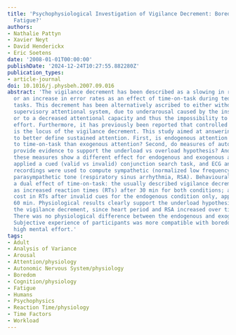 ```yaml
---
title: 'Psychophysiological Investigation of Vigilance Decrement: Boredom or Cognitive
  Fatigue?'
authors:
- Nathalie Pattyn
- Xavier Neyt
- David Henderickx
- Eric Soetens
date: '2008-01-01T00:00:00'
publishDate: '2024-12-24T10:27:55.882280Z'
publication_types:
- article-journal
doi: 10.1016/j.physbeh.2007.09.016
abstract: 'The vigilance decrement has been described as a slowing in reaction times
  or an increase in error rates as an effect of time-on-task during tedious monitoring
  tasks. This decrement has been alternatively ascribed to either withdrawal of the
  supervisory attentional system, due to underarousal caused by the insufficient workload,
  or to a decreased attentional capacity and thus the impossibility to sustain mental
  effort. Furthermore, it has previously been reported that controlled processing
  is the locus of the vigilance decrement. This study aimed at answering three questions,
  to better define sustained attention. First, is endogenous attention more vulnerable
  to time-on-task than exogenous attention? Second, do measures of autonomic arousal
  provide evidence to support the underload vs overload hypothesis? And third, do
  these measures show a different effect for endogenous and exogenous attention? We
  applied a cued (valid vs invalid) conjunction search task, and ECG and respiration
  recordings were used to compute sympathetic (normalized low frequency power) and
  parasympathetic tone (respiratory sinus arrhythmia, RSA). Behavioural results showed
  a dual effect of time-on-task: the usually described vigilance decrement, expressed
  as increased reaction times (RTs) after 30 min for both conditions; and a higher
  cost in RTs after invalid cues for the endogenous condition only, appearing after
  60 min. Physiological results clearly support the underload hypothesis to subtend
  the vigilance decrement, since heart period and RSA increased over time-on-task.
  There was no physiological difference between the endogenous and exogenous conditions.
  Subjective experience of participants was more compatible with boredom than with
  high mental effort.'
tags:
- Adult
- Analysis of Variance
- Arousal
- Attention/physiology
- Autonomic Nervous System/physiology
- Boredom
- Cognition/physiology
- Fatigue
- Humans
- Psychophysics
- Reaction Time/physiology
- Time Factors
- Workload
---
```

